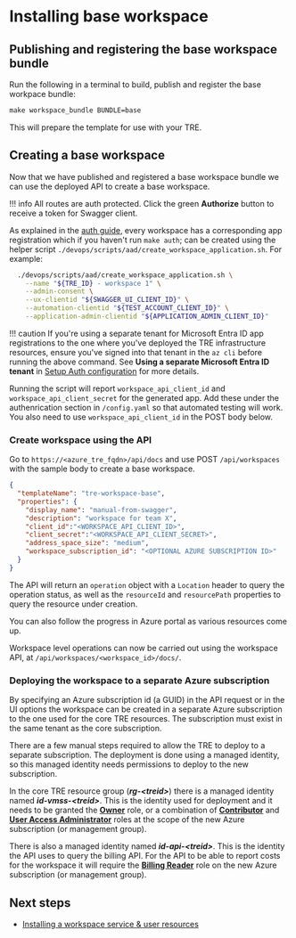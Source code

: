 # Installing base workspace

## Publishing and registering the base workspace bundle

Run the following in a terminal to build, publish and register the base workpace bundle:

```cmd
make workspace_bundle BUNDLE=base
```

This will prepare the template for use with your TRE.

## Creating a base workspace

Now that we have published and registered a base workspace bundle we can use the deployed API to create a base workspace.

!!! info
    All routes are auth protected. Click the green **Authorize** button to receive a token for Swagger client.

As explained in the [auth guide](../auth.md), every workspace has a corresponding app registration which if you haven't run `make auth`; can be created using the helper script `./devops/scripts/aad/create_workspace_application.sh`. For example:

```bash
  ./devops/scripts/aad/create_workspace_application.sh \
    --name "${TRE_ID} - workspace 1" \
    --admin-consent \
    --ux-clientid "${SWAGGER_UI_CLIENT_ID}" \
    --automation-clientid "${TEST_ACCOUNT_CLIENT_ID}" \
    --application-admin-clientid "${APPLICATION_ADMIN_CLIENT_ID}"
```

!!! caution
    If you're using a separate tenant for Microsoft Entra ID app registrations to the one where you've deployed the TRE infrastructure resources, ensure you've signed into that tenant in the `az cli` before running the above command. See **Using a separate Microsoft Entra ID tenant** in [Setup Auth configuration](setup-auth-entities.md) for more details.

Running the script will report `workspace_api_client_id` and `workspace_api_client_secret` for the generated app. Add these under the authenrication section in `/config.yaml` so that automated testing will work. You also need to use `workspace_api_client_id` in the POST body below.

### Create workspace using the API
Go to `https://<azure_tre_fqdn>/api/docs` and use POST `/api/workspaces` with the sample body to create a base workspace.

```json
{
  "templateName": "tre-workspace-base",
  "properties": {
    "display_name": "manual-from-swagger",
    "description": "workspace for team X",
    "client_id":"<WORKSPACE_API_CLIENT_ID>",
    "client_secret":"<WORKSPACE_API_CLIENT_SECRET>",
    "address_space_size": "medium",
    "workspace_subscription_id": "<OPTIONAL AZURE SUBSCRIPTION ID>"
  }
}
```

The API will return an `operation` object with a `Location` header to query the operation status, as well as the `resourceId` and `resourcePath` properties to query the resource under creation.

You can also follow the progress in Azure portal as various resources come up.

Workspace level operations can now be carried out using the workspace API, at `/api/workspaces/<workspace_id>/docs/`.

### Deploying the workspace to a separate Azure subscription

By specifying an Azure subscription id (a GUID) in the API request or in the UI options the workspace can be created in a separate Azure subscription to the one used for the core TRE resources. The subscription must exist in the same tenant as the core subscription.

There are a few manual steps required to allow the TRE to deploy to a separate subscription. The deployment is done using a managed identity, so this managed identity needs permissions to deploy to the new subscription.

In the core TRE resource group (**_rg-\<treid\>_**) there is a managed identity named **_id-vmss-\<treid\>_**. This is the identity used for deployment and it needs to be granted the [**Owner**][owner] role, or a combination of [**Contributor**][contributor] and [**User Access Administrator**][useradmin] roles at the scope of the new Azure subscription (or management group).

There is also a managed identity named **_id-api-\<treid\>_**. This is the identity the API uses to query the billing API. For the API to be able to report costs for the workspace it will require the [**Billing Reader**][billreader] role on the new Azure subscription (or management group).

## Next steps

* [Installing a workspace service & user resources](./installing-workspace-service-and-user-resource.md)

[owner]: https://learn.microsoft.com/azure/role-based-access-control/built-in-roles/privileged#owner
[contributor]: https://learn.microsoft.com/azure/role-based-access-control/built-in-roles/privileged#contributor
[useradmin]: https://learn.microsoft.com/azure/role-based-access-control/built-in-roles/privileged#user-access-administrator
[billreader]: https://learn.microsoft.com/azure/role-based-access-control/built-in-roles/management-and-governance#billing-reader
